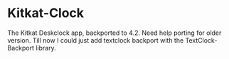 Kitkat-Clock
============

The Kitkat Deskclock app, backported to 4.2. Need help porting for older version. Till now I could just add textclock backport with the TextClock-Backport library.
